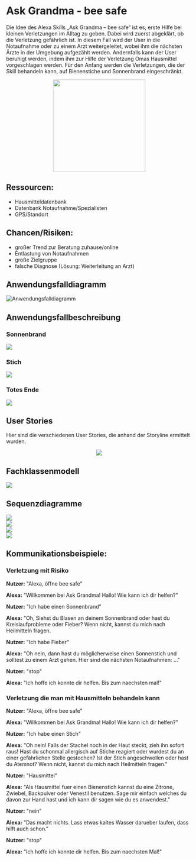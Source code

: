 # Ask Grandma - bee safe
Die Idee des Alexa Skills „Ask Grandma – bee safe“ ist es, erste Hilfe bei kleinen Verletzungen im Alltag zu geben. Dabei wird zuerst abgeklärt, ob die Verletzung gefährlich ist. In diesem Fall wird der User in die Notaufnahme oder zu einem Arzt weitergeleitet, wobei ihm die nächsten Ärzte in der Umgebung aufgezählt werden. Andernfalls kann der User beruhigt werden, indem ihm zur Hilfe der Verletzung Omas Hausmittel vorgeschlagen werden. Für den Anfang werden die Verletzungen, die der Skill behandeln kann, auf Bienenstiche und Sonnenbrand eingeschränkt.

<div style="text-align:center"><img src ="Images/BeeSafe_Logo.jpg" width="250"/></div>

## Ressourcen:

- Hausmitteldatenbank
- Datenbank Notaufnahme/Spezialisten
- GPS/Standort

## Chancen/Risiken:

- großer Trend zur Beratung zuhause/online
- Entlastung von Notaufnahmen
- große Zielgruppe
- falsche Diagnose (Lösung: Weiterleitung an Arzt)

## Anwendungsfalldiagramm 

<img src="Images/anwendungsfalldiagramm_askgrandma.png" alt="Anwendungsfalldiagramm" class="inline"/>

## Anwendungsfallbeschreibung 

### Sonnenbrand 

<div><img src ="Images/anwendungsfall_sonnenbrand.png"/></div> 

### Stich

<div><img src ="Images/anwendungsfall_stich.png"/></div>

### Totes Ende

<div><img src ="Images/anwendungsfall_totes_ende.png"/></div>

## User Stories 

 Hier sind die verschiedenen User Stories, die anhand der Storyline ermittelt wurden.
<div style="text-align:center"><img src ="Images/UserStories.JPG" /></div>

## Fachklassenmodell

<div><img src ="Images/Fachklassendiagramm.png"/></div>

## Sequenzdiagramme 

<div><img src ="Images/myinjuryisintenthandler_sequenzdiagramm.png"/></div>
<div><img src ="Images/nearesthospitalintenthandler_sequenzdiagramm.png"/></div>
<div><img src ="Images/nointenthandler_sequenzdiagramm.png"/></div> 
<div><img src ="Images/yesintenthandler_sequenzdiagramm.png"/></div> 

## Kommunikationsbeispiele:

### Verletzung mit Risiko

<b>Nutzer:</b> "Alexa, öffne bee safe"

<b>Alexa:</b> "Willkommen bei Ask Grandma! Hallo! Wie kann ich dir helfen?"

<b>Nutzer:</b> "Ich habe einen Sonnenbrand"

<b>Alexa:</b> "Oh, Siehst du Blasen an deinem Sonnenbrand oder hast du Kreislaufprobleme oder Fieber? Wenn nicht, kannst du mich nach Heilmitteln fragen.

<b>Nutzer:</b> "Ich habe Fieber"

<b>Alexa:</b> "Oh nein, dann hast du möglicherweise einen Sonnenstich und solltest zu einem Arzt gehen. Hier sind die nächsten Notaufnahmen: ..."

<b>Nutzer:</b> "stop"

<b>Alexa:</b> "Ich hoffe ich konnte dir helfen. Bis zum naechsten mal!"

### Verletzung die man mit Hausmitteln behandeln kann

<b>Nutzer:</b> "Alexa, öffne bee safe"

<b>Alexa:</b> "Willkommen bei Ask Grandma! Hallo! Wie kann ich dir helfen?"

<b>Nutzer:</b> "Ich habe einen Stich"

<b>Alexa:</b> "Oh nein! Falls der Stachel noch in der Haut steckt, zieh ihn sofort raus! Hast du schonmal allergisch auf Stiche reagiert oder wurdest du an einer gefährlichen Stelle gestochen? Ist der Stich angeschwollen oder hast du Atemnot? Wenn nicht, kannst du mich nach Heilmitteln fragen."

<b>Nutzer:</b> "Hausmittel"

<b>Alexa:</b> "Als Hausmittel fuer einen Bienenstich kannst du eine Zitrone, Zwiebel, Backpulver oder Venestil benutzen. Sage mir einfach welches du davon zur Hand hast und ich kann dir sagen wie du es anwendest."

<b>Nutzer:</b> "nein"

<b>Alexa:</b> "Das macht nichts. Lass etwas kaltes Wasser darueber laufen, dass hilft auch schon."

<b>Nutzer:</b> "stop"

<b>Alexa:</b> "Ich hoffe ich konnte dir helfen. Bis zum naechsten Mal!"

